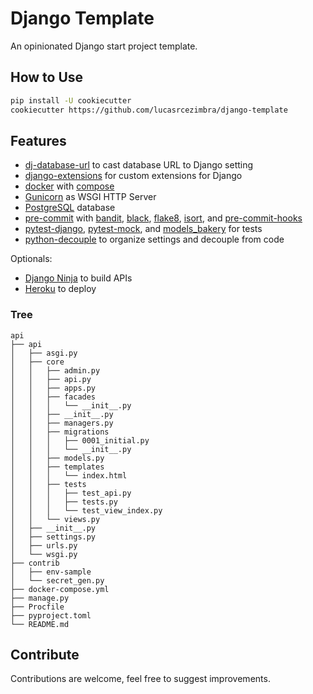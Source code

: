 # Django Template

An opinionated Django start project template.


## How to Use
```bash
pip install -U cookiecutter
cookiecutter https://github.com/lucasrcezimbra/django-template
```


## Features
- [dj-database-url](https://github.com/kennethreitz/dj-database-url) to cast database URL to Django setting
- [django-extensions](https://github.com/django-extensions/django-extensions) for custom extensions for Django
- [docker](https://www.docker.com/) with [compose](https://github.com/docker/compose)
- [Gunicorn](https://gunicorn.org/) as WSGI HTTP Server
- [PostgreSQL](https://www.postgresql.org/) database
- [pre-commit](https://github.com/pre-commit/pre-commit) with
[bandit](https://github.com/PyCQA/bandit),
[black](https://github.com/psf/black),
[flake8](https://github.com/pycqa/flake8),
[isort](https://github.com/timothycrosley/isort),
and [pre-commit-hooks](https://github.com/pre-commit/pre-commit-hooks)
- [pytest-django](https://github.com/pytest-dev/pytest-django),
[pytest-mock](https://github.com/pytest-dev/pytest-mock),
and [models_bakery](https://github.com/model-bakers/model_bakery) for tests
- [python-decouple](https://github.com/henriquebastos/python-decouple) to organize settings and decouple from code

Optionals:
- [Django Ninja](https://github.com/vitalik/django-ninja) to build APIs
- [Heroku](https://www.heroku.com/) to deploy


### Tree
```
api
├── api
│   ├── asgi.py
│   ├── core
│   │   ├── admin.py
│   │   ├── api.py
│   │   ├── apps.py
│   │   ├── facades
│   │   │   └── __init__.py
│   │   ├── __init__.py
│   │   ├── managers.py
│   │   ├── migrations
│   │   │   ├── 0001_initial.py
│   │   │   └── __init__.py
│   │   ├── models.py
│   │   ├── templates
│   │   │   └── index.html
│   │   ├── tests
│   │   │   ├── test_api.py
│   │   │   ├── tests.py
│   │   │   └── test_view_index.py
│   │   └── views.py
│   ├── __init__.py
│   ├── settings.py
│   ├── urls.py
│   └── wsgi.py
├── contrib
│   ├── env-sample
│   └── secret_gen.py
├── docker-compose.yml
├── manage.py
├── Procfile
├── pyproject.toml
└── README.md

```


## Contribute
Contributions are welcome, feel free to suggest improvements.
